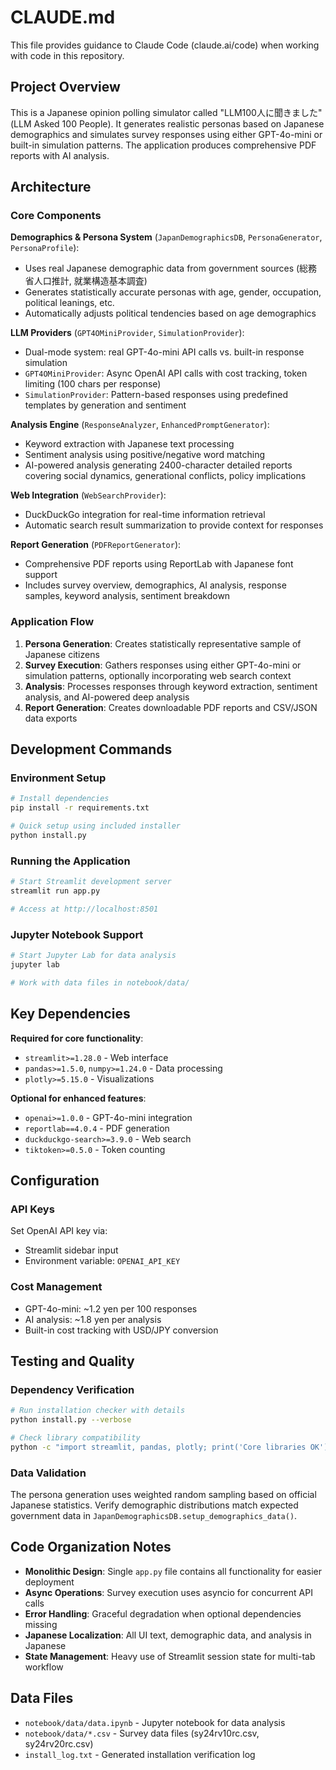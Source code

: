 # CLAUDE.md

This file provides guidance to Claude Code (claude.ai/code) when working with code in this repository.

## Project Overview

This is a Japanese opinion polling simulator called "LLM100人に聞きました" (LLM Asked 100 People). It generates realistic personas based on Japanese demographics and simulates survey responses using either GPT-4o-mini or built-in simulation patterns. The application produces comprehensive PDF reports with AI analysis.

## Architecture

### Core Components

**Demographics & Persona System** (`JapanDemographicsDB`, `PersonaGenerator`, `PersonaProfile`):
- Uses real Japanese demographic data from government sources (総務省人口推計, 就業構造基本調査)
- Generates statistically accurate personas with age, gender, occupation, political leanings, etc.
- Automatically adjusts political tendencies based on age demographics

**LLM Providers** (`GPT4OMiniProvider`, `SimulationProvider`):
- Dual-mode system: real GPT-4o-mini API calls vs. built-in response simulation
- `GPT4OMiniProvider`: Async OpenAI API calls with cost tracking, token limiting (100 chars per response)
- `SimulationProvider`: Pattern-based responses using predefined templates by generation and sentiment

**Analysis Engine** (`ResponseAnalyzer`, `EnhancedPromptGenerator`):
- Keyword extraction with Japanese text processing
- Sentiment analysis using positive/negative word matching
- AI-powered analysis generating 2400-character detailed reports covering social dynamics, generational conflicts, policy implications

**Web Integration** (`WebSearchProvider`):
- DuckDuckGo integration for real-time information retrieval
- Automatic search result summarization to provide context for responses

**Report Generation** (`PDFReportGenerator`):
- Comprehensive PDF reports using ReportLab with Japanese font support
- Includes survey overview, demographics, AI analysis, response samples, keyword analysis, sentiment breakdown

### Application Flow

1. **Persona Generation**: Creates statistically representative sample of Japanese citizens
2. **Survey Execution**: Gathers responses using either GPT-4o-mini or simulation patterns, optionally incorporating web search context
3. **Analysis**: Processes responses through keyword extraction, sentiment analysis, and AI-powered deep analysis
4. **Report Generation**: Creates downloadable PDF reports and CSV/JSON data exports

## Development Commands

### Environment Setup
```bash
# Install dependencies
pip install -r requirements.txt

# Quick setup using included installer
python install.py
```

### Running the Application
```bash
# Start Streamlit development server
streamlit run app.py

# Access at http://localhost:8501
```

### Jupyter Notebook Support
```bash
# Start Jupyter Lab for data analysis
jupyter lab

# Work with data files in notebook/data/
```

## Key Dependencies

**Required for core functionality**:
- `streamlit>=1.28.0` - Web interface
- `pandas>=1.5.0`, `numpy>=1.24.0` - Data processing
- `plotly>=5.15.0` - Visualizations

**Optional for enhanced features**:
- `openai>=1.0.0` - GPT-4o-mini integration
- `reportlab==4.0.4` - PDF generation
- `duckduckgo-search>=3.9.0` - Web search
- `tiktoken>=0.5.0` - Token counting

## Configuration

### API Keys
Set OpenAI API key via:
- Streamlit sidebar input
- Environment variable: `OPENAI_API_KEY`

### Cost Management
- GPT-4o-mini: ~1.2 yen per 100 responses
- AI analysis: ~1.8 yen per analysis
- Built-in cost tracking with USD/JPY conversion

## Testing and Quality

### Dependency Verification
```bash
# Run installation checker with details
python install.py --verbose

# Check library compatibility
python -c "import streamlit, pandas, plotly; print('Core libraries OK')"
```

### Data Validation
The persona generation uses weighted random sampling based on official Japanese statistics. Verify demographic distributions match expected government data in `JapanDemographicsDB.setup_demographics_data()`.

## Code Organization Notes

- **Monolithic Design**: Single `app.py` file contains all functionality for easier deployment
- **Async Operations**: Survey execution uses asyncio for concurrent API calls
- **Error Handling**: Graceful degradation when optional dependencies missing
- **Japanese Localization**: All UI text, demographic data, and analysis in Japanese
- **State Management**: Heavy use of Streamlit session state for multi-tab workflow

## Data Files

- `notebook/data/data.ipynb` - Jupyter notebook for data analysis
- `notebook/data/*.csv` - Survey data files (sy24rv10rc.csv, sy24rv20rc.csv)
- `install_log.txt` - Generated installation verification log